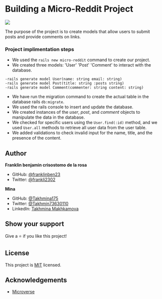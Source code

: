 # Building a Micro-Reddit Project
![](https://img.shields.io/badge/Microverse-blueviolet)

The purpose of the project is to create models that allow users to submit posts and provide comments on links.

### Project implimentation steps
* We used the `rails new micro-reddit` command to create our project.
* We created three models: 'User' 'Post' 'Comment' to interact with the database.
```
-rails generate model User(name: string email: string)
-rails generate model Post(title: string :posts string)
-rails generate model Comment(commenter: string content: string)
```
* We have run the migration command to create the actual table in the database
rails `db:migrate`.
* We used the rails console to insert and update the database.
* We created instances of the *user*, *post*, and *comment* objects to manipulate the data in the database.
* We checked for specific users using the `User.find(:id)` method, and we used `User.all` methods to retrieve all user data from the user table.
* We added validations to check invalid input for the name, title, and the presence of the content.


## Author
**Franklin benjamin crisostomo de la rosa**
- GitHub: [@franklinben23](https://github.com/franklinben23)
- Twitter: [@frankli2302](https://twitter.com/Frankli2302)

**Mina**

- GitHub: [@Takhmina175](https://github.com/Takhmina175)
- Twitter: [@Takhmin73630110](https://twitter.com/Takhmin73630110)
- LinkedIn: [Takhmina Makhkamova](https://www.linkedin.com/in/takhmina-makhkamova-7628136b/)

## Show your support

Give a ⭐️ if you like this project!

## License

This project is [MIT](./LICENSE) licensed.

## Acknowledgements

- [Microverse](https://microverse.org)

